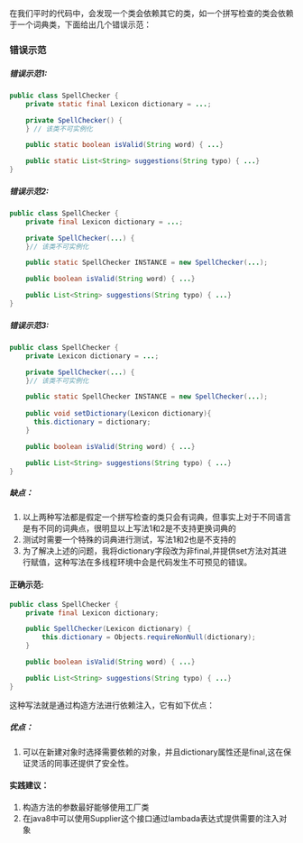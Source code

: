 在我们平时的代码中，会发现一个类会依赖其它的类，如一个拼写检查的类会依赖于一个词典类，下面给出几个错误示范：
### 错误示范
##### 错误示范1:
``` java
public class SpellChecker {
    private static final Lexicon dictionary = ...;

    private SpellChecker() {
    } // 该类不可实例化

    public static boolean isValid(String word) { ...}

    public static List<String> suggestions(String typo) { ...}
}
```
##### 错误示范2:
``` java 
public class SpellChecker {
    private final Lexicon dictionary = ...;

    private SpellChecker(...) {
    }// 该类不可实例化

    public static SpellChecker INSTANCE = new SpellChecker(...);

    public boolean isValid(String word) { ...}

    public List<String> suggestions(String typo) { ...}
}
```
##### 错误示范3:
``` java 
public class SpellChecker {
    private Lexicon dictionary = ...;

    private SpellChecker(...) {
    }// 该类不可实例化

    public static SpellChecker INSTANCE = new SpellChecker(...);
    
    public void setDictionary(Lexicon dictionary){
      this.dictionary = dictionary;
    }

    public boolean isValid(String word) { ...}

    public List<String> suggestions(String typo) { ...}
}
```
##### 缺点：
1. 以上两种写法都是假定一个拼写检查的类只会有词典，但事实上对于不同语言是有不同的词典点，很明显以上写法1和2是不支持更换词典的
2. 测试时需要一个特殊的词典进行测试，写法1和2也是不支持的
3. 为了解决上述的问题，我将dictionary字段改为非final,并提供set方法对其进行赋值，这种写法在多线程环境中会是代码发生不可预见的错误。
#### 正确示范:
``` java
public class SpellChecker {
    private final Lexicon dictionary;

    public SpellChecker(Lexicon dictionary) {
        this.dictionary = Objects.requireNonNull(dictionary);
    }

    public boolean isValid(String word) { ...}

    public List<String> suggestions(String typo) { ...}
}
```
这种写法就是通过构造方法进行依赖注入，它有如下优点：
##### 优点：
1. 可以在新建对象时选择需要依赖的对象，并且dictionary属性还是final,这在保证灵活的同事还提供了安全性。

#### 实践建议：
1. 构造方法的参数最好能够使用工厂类
2. 在java8中可以使用Supplier<T>这个接口通过lambada表达式提供需要的注入对象
